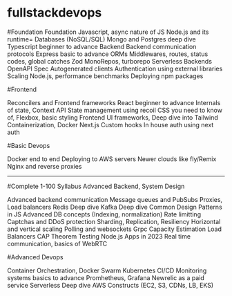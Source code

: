 # fullstackdevops
#Foundation
Foundation Javascript, async nature of JS
Node.js and its runtime=
Databases (NoSQL/SQL)
Mongo and Postgres deep dive
Typescript beginner to advance
Backend
Backend communication protocols
Express basic to advance
ORMs
Middlewares, routes, status codes, global catches
Zod
MonoRepos, turborepo
Serverless Backends
OpenAPI Spec
Autogenerated clients
Authentication using external libraries
Scaling Node.js, performance benchmarks
Deploying npm packages
 

#Frontend

Reconcilers and Frontend frameworks
React beginner to advance
Internals of state, Context API
State management using recoil
CSS you need to know of, Flexbox, basic styling
Frontend UI frameworks, Deep dive into Tailwind
Containerization, Docker
Next.js
Custom hooks
In house auth using next auth
 

#Basic Devops

Docker end to end
Deploying to AWS servers
Newer clouds like fly/Remix
Nginx and reverse proxies
 


 
-------------------------------------

 

#Complete 1-100 Syllabus
Advanced Backend, System Design

Advanced backend communication
Message queues and PubSubs
Proxies, Load balancers
Redis Deep dive
Kafka Deep dive
Common Design Patterns in JS
Advanced DB concepts (Indexing, normalization)
Rate limitting
Captchas and DDoS protection
Sharding, Replication, Resiliency
Horizontal and vertical scaling
Polling and websockets
Grpc
Capacity Estimation
Load Balancers
CAP Theorem
Testing Node.js Apps in 2023
Real time communication, basics of WebRTC
 

#Advanced Devops

Container Orchestration, Docker Swarm
Kubernetes
CI/CD
Monitoring systems basics to advance
Promhetheus, Grafana
Newrelic as a paid service
Serverless Deep dive
AWS Constructs (EC2, S3, CDNs, LB, EKS)

